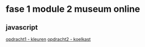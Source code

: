 # fase 1 module 2 museum online
## javascript

 [opdracht1 - kleuren](http://33085.hosts1.ma-cloud.nl/f1m2js/)
 [opdracht2 - koelkast](http://33085.hosts1.ma-cloud.nl/f1m2js/les2)